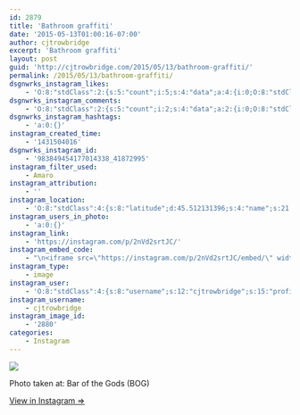 ```yaml
---
id: 2879
title: 'Bathroom graffiti'
date: '2015-05-13T01:00:16-07:00'
author: cjtrowbridge
excerpt: 'Bathroom graffiti'
layout: post
guid: 'http://cjtrowbridge.com/2015/05/13/bathroom-graffiti/'
permalink: /2015/05/13/bathroom-graffiti/
dsgnwrks_instagram_likes:
    - 'O:8:"stdClass":2:{s:5:"count";i:5;s:4:"data";a:4:{i:0;O:8:"stdClass":4:{s:8:"username";s:13:"onmyknees4god";s:15:"profile_picture";s:108:"https://igcdn-photos-a-a.akamaihd.net/hphotos-ak-xpf1/t51.2885-19/11186885_1564112700522672_1672979464_a.jpg";s:2:"id";s:8:"32474592";s:9:"full_name";s:15:"Ricky Melgarejo";}i:1;O:8:"stdClass":4:{s:8:"username";s:13:"nowolfyouknow";s:15:"profile_picture";s:83:"https://instagramimages-a.akamaihd.net/profiles/profile_7870447_75sq_1387522357.jpg";s:2:"id";s:7:"7870447";s:9:"full_name";s:13:"Tommy Brogard";}i:2;O:8:"stdClass":4:{s:8:"username";s:9:"nazghoul_";s:15:"profile_picture";s:106:"https://igcdn-photos-d-a.akamaihd.net/hphotos-ak-xtf1/t51.2885-19/10543542_838637796174611_151210582_a.jpg";s:2:"id";s:8:"19523293";s:9:"full_name";s:4:"Jake";}i:3;O:8:"stdClass":4:{s:8:"username";s:13:"djbuckydungun";s:15:"profile_picture";s:106:"https://igcdn-photos-f-a.akamaihd.net/hphotos-ak-xpa1/t51.2885-19/11137790_852360658163685_534125507_a.jpg";s:2:"id";s:9:"199456559";s:9:"full_name";s:16:"DJ Bucky Dun-Gun";}}}'
dsgnwrks_instagram_comments:
    - 'O:8:"stdClass":2:{s:5:"count";i:2;s:4:"data";a:2:{i:0;O:8:"stdClass":4:{s:12:"created_time";s:10:"1431504147";s:4:"text";s:14:"@onmyknees4god";s:4:"from";O:8:"stdClass":4:{s:8:"username";s:13:"djbuckydungun";s:15:"profile_picture";s:106:"https://igcdn-photos-f-a.akamaihd.net/hphotos-ak-xpa1/t51.2885-19/11137790_852360658163685_534125507_a.jpg";s:2:"id";s:9:"199456559";s:9:"full_name";s:16:"DJ Bucky Dun-Gun";}s:2:"id";s:18:"983850558235267820";}i:1;O:8:"stdClass":4:{s:12:"created_time";s:10:"1431504498";s:4:"text";s:12:"Er whatever.";s:4:"from";O:8:"stdClass":4:{s:8:"username";s:13:"onmyknees4god";s:15:"profile_picture";s:108:"https://igcdn-photos-a-a.akamaihd.net/hphotos-ak-xpf1/t51.2885-19/11186885_1564112700522672_1672979464_a.jpg";s:2:"id";s:8:"32474592";s:9:"full_name";s:15:"Ricky Melgarejo";}s:2:"id";s:18:"983853501755872093";}}}'
dsgnwrks_instagram_hashtags:
    - 'a:0:{}'
instagram_created_time:
    - '1431504016'
dsgnwrks_instagram_id:
    - '983849454177014338_41872995'
instagram_filter_used:
    - Amaro
instagram_attribution:
    - ''
instagram_location:
    - 'O:8:"stdClass":4:{s:8:"latitude";d:45.512131396;s:4:"name";s:21:"Bar of the Gods (BOG)";s:9:"longitude";d:-122.61291645;s:2:"id";i:119172;}'
instagram_users_in_photo:
    - 'a:0:{}'
instagram_link:
    - 'https://instagram.com/p/2nVd2srtJC/'
instagram_embed_code:
    - "\n<iframe src=\"https://instagram.com/p/2nVd2srtJC/embed/\" width=\"612\" height=\"710\" frameborder=\"0\" scrolling=\"no\" allowtransparency=\"true\"></iframe>\n"
instagram_type:
    - image
instagram_user:
    - 'O:8:"stdClass":4:{s:8:"username";s:12:"cjtrowbridge";s:15:"profile_picture";s:107:"https://igcdn-photos-g-a.akamaihd.net/hphotos-ak-xap1/t51.2885-19/11205819_940973412608942_1083705953_a.jpg";s:2:"id";s:8:"41872995";s:9:"full_name";s:13:"CJ Trowbridge";}'
instagram_username:
    - cjtrowbridge
instagram_image_id:
    - '2880'
categories:
    - Instagram
---
```


[![](http://blog.cjtrowbridge.com/wp-content/uploads/2015/05/11244645_423720861139825_830626029_n.jpg)](https://instagram.com/p/2nVd2srtJC/)

Photo taken at: Bar of the Gods (BOG)

[View in Instagram ⇒](https://instagram.com/p/2nVd2srtJC/)